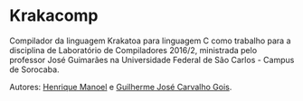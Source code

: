 # Krakacomp
Compilador da linguagem Krakatoa para linguagem C como trabalho para a disciplina de Laboratório de Compiladores 2016/2, ministrada pelo professor José Guimarães na Universidade Federal de São Carlos - Campus de Sorocaba.

Autores: [Henrique Manoel](https://github.com/Richsan) e [Guilherme José Carvalho Gois](https://github.com/guilhermejcgois).
